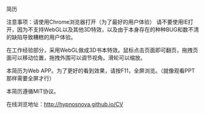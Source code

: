简历

注意事项：请使用Chrome浏览器打开（为了最好的用户体验）
请不要使用IE打开，因为不支持WebGL以及其他3D特效，以及由于本身存在的种种BUG和数不清的缺陷导致糟糕的用户体验。

在工作经验部分，采用WebGL做成3D书本特效。鼠标点击页面即可翻页，拖拽页面可以移动位置，拖拽外围可以调节视角。滑轮可以缩放。

本简历为Web APP。为了更好的看到效果，请按F11，全屏浏览。（就像观看PPT那样需要全屏才行）

本简历遵循MIT协议。

在线浏览地址：http://hypnosnova.github.io/CV
